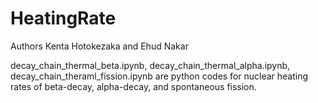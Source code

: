 # HeatingRate
Authors
Kenta Hotokezaka and Ehud Nakar

decay_chain_thermal_beta.ipynb, decay_chain_thermal_alpha.ipynb, decay_chain_theraml_fission.ipynb are python codes for nuclear heating rates of beta-decay, alpha-decay, and spontaneous fission. 
